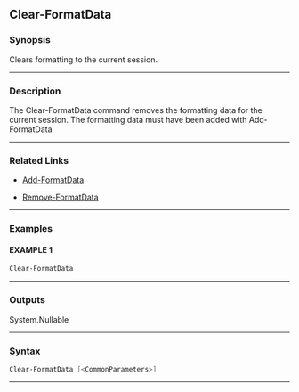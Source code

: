 
Clear-FormatData
----------------
### Synopsis
Clears formatting to the current session.

---
### Description

The Clear-FormatData command removes the formatting data for the current session.
The formatting data must have been added with Add-FormatData

---
### Related Links
* [Add-FormatData](Add-FormatData.md)



* [Remove-FormatData](Remove-FormatData.md)



---
### Examples
#### EXAMPLE 1
```PowerShell
Clear-FormatData
```

---
### Outputs
System.Nullable


---
### Syntax
```PowerShell
Clear-FormatData [<CommonParameters>]
```
---



